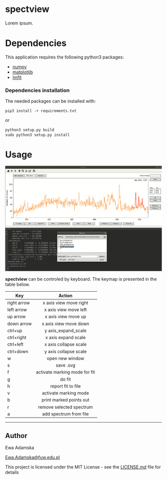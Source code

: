 # spectview
Lorem ipsum.

# Dependencies
This application requires the following python3 packages:
* [numpy](http://www.numpy.org/)
* [matplotlib](http://matplotlib.org/)
* [lmfit](https://github.com/newville/lmfit-py)
         
### Dependencies installation
The needed packages can be installed with:
```
pip3 install -r requirements.txt
```
or
```
python3 setup.py build
sudo python3 setup.py install
```

# Usage
![example](examples/example.gif)

**spectview** can be controled by keyboard. The keymap is presented in the table below.


| Key        | Action           |
| ------------- |:-------------:|
| right arrow   | x axis view move right    |
| left arrow    | x axis view move left     |
| up arrow      | x axis view move up       |
| down arrow    | x axis view move down     |
| ctrl+up       | y axis_expand_scale       |
| ctrl+right    | x axis expand scale       |
| ctrl+left     | x axis collapse scale     |
| ctrl+down     | y axis collapse scale     |
| w             | open new window           |
| s             | save .svg                 |
| f             | activate marking mode for fit |
| g             | do fit                        |
| h             | report fit to file            |
| v             | activate marking mode         |
| b             | print marked points out       |
| r             | remove selected spectrum      |
| a             | add spectrum from file        |

---
## Author
Ewa Adamska

[Ewa.Adamska@fuw.edu.pl](Ewa.Adamska@fuw.edu.pl)


This project is licensed under the MIT License - see the [LICENSE.md](LICENSE.md) file for details
